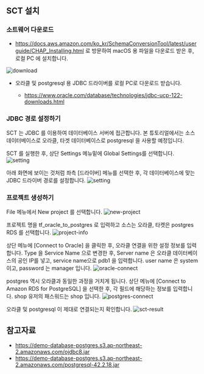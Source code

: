 ## SCT 설치 ##

### 소트웨어 다운로드 ###

* https://docs.aws.amazon.com/ko_kr/SchemaConversionTool/latest/userguide/CHAP_Installing.html 로 방문하여 macOS 용 파일을 다운로드 받은 후, 로컬 PC 에 설치합니다.

![download](https://github.com/gnosia93/postgres-terraform/blob/main/dms/images/sct-download.png)


* 오라클 및 postgresql 용 JDBC 드라이버를 로컬 PC로 다운로드 받습니다.

  - https://www.oracle.com/database/technologies/jdbc-ucp-122-downloads.html

  

### JDBC 경로 설정하기 ###

SCT 는 JDBC 를 이용하여 데이터베이스 서버에 접근합니다. 본 튜토리얼에서는 소스 데이터베이스로 오라클, 타겟 데이터베이스로 postgresql 을 사용할 예정입니다. 

SCT 를 실행한 후, 상단 Settings 메뉴밑에 Global Settings를 선택합니다. 
![setting](https://github.com/gnosia93/postgres-terraform/blob/main/dms/images/sct-jdbc-setting.png)

아래 화면에 보이는 것처럼 좌측 [드라이버] 메뉴를 선택한 후, 각 데이터베이스에 맞는 JDBC 드라이버 경로를 설정합니다. 
![setting](https://github.com/gnosia93/postgres-terraform/blob/main/dms/images/sct-jdbc-driver.png)


### 프로젝트 생성하기 ###

File 메뉴에서 New project 를 선택합니다. 
![new-project](https://github.com/gnosia93/postgres-terraform/blob/main/dms/images/sct-new-create.png)

프로젝트 명을 tf_oracle_to_postgres 로 입력하고 소스는 오라클, 타켓은 postgres RDS 를 선택합니다. 
![project-info](https://github.com/gnosia93/postgres-terraform/blob/main/dms/images/sct-new-project.png)

상단 메뉴에 [Connect to Oracle] 을 클릭한 후, 오라클 연결을 위한 설정 정보를 입력합니다. Type 을 Service Name 으로 변경한 후, Server name 은 오라클 데이터베이스의 공인 IP를 넣고, service name으로 pdb1 을 입력합니다. user name 은 system 이고, password 는 manager 입니다.
![oracle-connect](https://github.com/gnosia93/postgres-terraform/blob/main/dms/images/sct-oracle-connect.png)

postgres 역시 오라클과 동일한 과정을 거치게 됩니다. 상단 메뉴에 [Connect to Amazon RDS for PostgreSQL] 을 선택한 후, 각 필드에 해당하는 정보를 입력합니다.
shop 유저의 패스워드는 shop 입니다. 
![postgres-connect](https://github.com/gnosia93/postgres-terraform/blob/main/dms/images/sct-postgres-connect.png)

오라클 및 postgresql 이 제대로 연결되는지 확인합니다. 
![sct-result](https://github.com/gnosia93/postgres-terraform/blob/main/dms/images/sct-connect-result.png)


## 참고자료 ##

- https://demo-database-postgres.s3.ap-northeast-2.amazonaws.com/ojdbc8.jar
- https://demo-database-postgres.s3.ap-northeast-2.amazonaws.com/postgresql-42.2.18.jar


